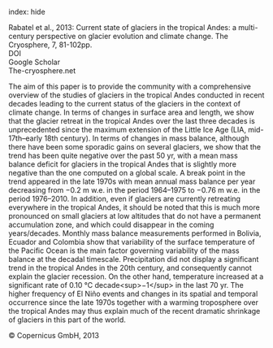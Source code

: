 index: hide

<div class="Citation">

  <div class="Citation-body">
    <div class="Citation-text">Rabatel et al., 2013: Current state of glaciers in the tropical Andes: a multi-century perspective on glacier evolution and climate change. <span class="Article-journal">The Cryosphere, </span><span class="Article-volume">7, </span>81-102pp.</div>
    <div class="Citation-links">
      <div class="CitationLink" data-href="https://doi.org/10.5194/tc-7-81-2013">
        <div class="CitationLink-icon CitationLink-Doi"></div>
        <div class="CitationLink-text">DOI</div>
      </div>
      <div class="CitationLink" data-href="https://scholar.google.com/scholar?q=10.5194/tc-7-81-2013">
        <div class="CitationLink-icon CitationLink-Scholar"></div>
        <div class="CitationLink-text">Google Scholar</div>
      </div>
      <div class="CitationLink" data-href="http://www.the-cryosphere.net/7/81/2013/">
        <div class="CitationLink-icon CitationLink-Publisher"></div>
        <div class="CitationLink-text">The-cryosphere.net</div>
      </div>
    </div>
  </div>
</div>

The aim of this paper is to provide the community with a comprehensive overview of the studies of glaciers in the tropical Andes conducted in recent decades leading to the current status of the glaciers in the context of climate change. In terms of changes in surface area and length, we show that the glacier retreat in the tropical Andes over the last three decades is unprecedented since the maximum extension of the Little Ice Age (LIA, mid-17th–early 18th century). In terms of changes in mass balance, although there have been some sporadic gains on several glaciers, we show that the trend has been quite negative over the past 50 yr, with a mean mass balance deficit for glaciers in the tropical Andes that is slightly more negative than the one computed on a global scale. A break point in the trend appeared in the late 1970s with mean annual mass balance per year decreasing from −0.2 m w.e. in the period 1964–1975 to −0.76 m w.e. in the period 1976–2010. In addition, even if glaciers are currently retreating everywhere in the tropical Andes, it should be noted that this is much more pronounced on small glaciers at low altitudes that do not have a permanent accumulation zone, and which could disappear in the coming years/decades. Monthly mass balance measurements performed in Bolivia, Ecuador and Colombia show that variability of the surface temperature of the Pacific Ocean is the main factor governing variability of the mass balance at the decadal timescale. Precipitation did not display a significant trend in the tropical Andes in the 20th century, and consequently cannot explain the glacier recession. On the other hand, temperature increased at a significant rate of 0.10 °C decade&lt;sup&gt;−1&lt;/sup&gt; in the last 70 yr. The higher frequency of El Niño events and changes in its spatial and temporal occurrence since the late 1970s together with a warming troposphere over the tropical Andes may thus explain much of the recent dramatic shrinkage of glaciers in this part of the world.

<div class="Citation-copy">
&copy; Copernicus GmbH, 2013
</div>